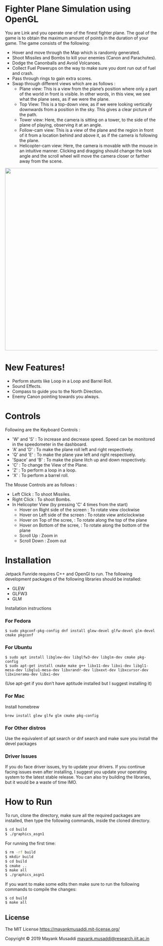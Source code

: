 # Fighter Plane Simulation using OpenGL

You are Link and you operate one of the finest fighter plane.
The goal of the game is to obtain the maximum amount of points in the duration of your game.  The game consists of the following:
  - Hover and move through the Map which is randomly generated.
  - Shoot Missiles and Bombs to kill your enemies (Canon and Parachutes).
  - Dodge the Canonballs and Avoid Volcanoes.
  - Collect Fuel Powerups on the way to make sure you dont run out of fuel and crash.
  - Pass through rings to gain extra scores.
  - Swap through different views which are as follows :
  	- Plane view: This is a view from the plane’s position where only a part of the world in front is visible. In other words, in this view, we see what the plane sees, as if we were the plane.
  	- Top View: This is a top-down view, as if we were looking vertically downwards from a position in the sky. This gives a clear picture of the path.
  	- Tower view: Here, the camera is sitting on a tower, to the side of the plane of playing, observing it at an angle.
  	- Follow-cam view: This is a view of the plane and the region in front of it from a location behind and above it, as if the camera is following the plane.
  	- Helicopter-cam view: Here, the camera is movable with the mouse in an intuitive manner. Clicking and dragging should change the look angle and the scroll wheel will move the camera closer or farther away from the scene.

<img src="demo.gif" width="600" height="600" />

# New Features!

  - Perform stunts like Loop in a Loop and Barrel Roll.
  - Sound Effects.
  - Compass to guide you to the North Direction.
  - Enemy Canon pointing towards you always.

# Controls

Following are the Keyboard Controls : 
  - 'W' and 'S' : To increase and decrease speed. Speed can be monitored in the speedometer in the dashboard.
  - 'A' and 'D' : To make the plane roll left and right respectively.
  - 'Q' and 'E' : To make the plane yaw left and right respectively.
  - 'Space' and 'B' : To make the plane litch up and down respectively.
  - 'C' : To change the View of the Plane.
  - 'Z' : To perform a loop in a loop.
  - 'X' : To perform a barrel roll.

The Mouse Controls are as follows : 
  - Left Click : To shoot Missiles.
  - Right Click : To shoot Bombs.
  - In Helicopter View (by pressing 'C' 4 times from the start)
  	- Hover on Right side of the screen : To rotate view clockwise
  	- Hover on Left side of the screen : To rotate view anticlockwise
  	- Hover on Top of the scree, : To rotate along the top of the plane
  	- Hover on Bottom of the scree, : To rotate along the bottom of the plane
  	- Scroll Up : Zoom in
  	- Scroll Down : Zoom out

# Installation

Jetpack Funride requires C++ and OpenGl to run.
The following development packages of the following libraries should be installed:
 - GLEW
 - GLFW3
 - GLM

Installation instructions
### For Fedora
```
$ sudo pkgconf-pkg-config dnf install glew-devel glfw-devel glm-devel cmake pkgconf 
```
### For Ubuntu
```
$ sudo apt install libglew-dev libglfw3-dev libglm-dev cmake pkg-config
$ sudo apt-get install cmake make g++ libx11-dev libxi-dev libgl1-mesa-dev libglu1-mesa-dev libxrandr-dev libxext-dev libxcursor-dev libxinerama-dev libxi-dev
```
(Use apt-get if you don’t have aptitude installed but I suggest installing it)
### For Mac
Install homebrew
```
brew install glew glfw glm cmake pkg-config
```
### For Other distros
Use the equivalent of apt search or dnf search and make sure you install the devel packages
### Driver Issues
If you do face driver issues, try to update your drivers. If you continue facing issues even after installing, I suggest you update your operating system to the latest stable release. You can also try building the libraries, but it would be a waste of time IMO.

# How to Run

To run, clone the directory, make sure all the required packages are installed, then type the following commands, inside the cloned directory.

```sh
$ cd build
$ ./graphics_asgn1
```

For running the first time:

```sh
$ rm -rf build
$ mkdir build
$ cd build
$ cmake ..
$ make all
$ ./graphics_asgn1
```

If you want to make some edits then make sure to run the following commands to compile the changes:
```
$ cd build
$ make all
```

License
-------
The MIT License https://mayankmusaddi.mit-license.org/

Copyright &copy; 2019 Mayank Musaddi <mayank.musaddi@research.iiit.ac.in>
